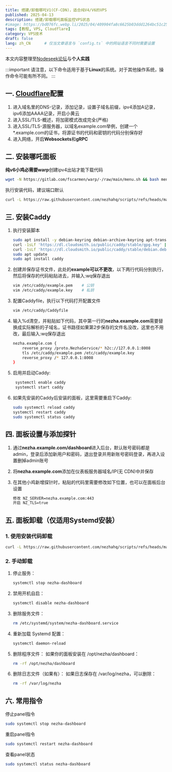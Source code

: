```yaml
---
title: 搭建/卸载哪吒V1(CF-CDN)，适合纯V4/V6的VPS
published: 2025-04-13
description: 搭建/卸载哪吒面板监控VPS状态
#image: https://bd076fc.webp.li/2025/04/409904fa8c6625b03ddd1264bc51c25e.png
tags: [教程, VPS, Cloudflare]
category: VPS技术
draft: false
lang: zh_CN      # 仅当文章语言与 `config.ts` 中的网站语言不同时需要设置
---
```




本文内容整理至[Nodeseek论坛](https://www.nodeseek.com/)与**个人实践**

:::important
请注意，以下命令适用于基于**Linux**的系统。对于其他操作系统，操作命令可能有所不同。
:::



## 一. [Cloudflare](https://dash.cloudflare.com/)配置

1. 进入域名里的DNS-记录，添加记录，设置子域名前缀，ipv4添加A记录，ipv6添加AAAA记录，开启小黄云
2. 进入SSL/TLS-概述，将加密模式改成完全(严格)
3. 进入SSL/TLS-源服务器，以域名example.com举例，创建一个\*.example.com的证书，将源证书的代码和密钥的代码分别保存好
4. 进入网络，开启**Websockets**和**gRPC**

## 二. 安装哪吒面板

**纯v6小鸡必需要warp**创建ipv4出站才能下载代码

```bash
wget -N https://gitlab.com/fscarmen/warp/-/raw/main/menu.sh && bash menu.sh
```

执行安装代码，建议端口默认

```bash
curl -L https://raw.githubusercontent.com/nezhahq/scripts/refs/heads/main/install.sh -o nezha.sh && chmod +x nezha.sh && sudo ./nezha.sh
```

## 三. 安装Caddy

1. 执行安装脚本

   ```bash
   sudo apt install -y debian-keyring debian-archive-keyring apt-transport-https curl
   curl -1sLf 'https://dl.cloudsmith.io/public/caddy/stable/gpg.key' | sudo gpg --dearmor -o /usr/share/keyrings/caddy-stable-archive-keyring.gpg
   curl -1sLf 'https://dl.cloudsmith.io/public/caddy/stable/debian.deb.txt' | sudo tee /etc/apt/sources.list.d/caddy-stable.list
   sudo apt update
   sudo apt install caddy
   ```

2. 创建并保存证书文件，此处的**example可以不更改**，以下两行代码分别执行，然后将保存的代码粘贴进去，并输入:wq保存退出
    
    ```bash
    vim /etc/caddy/example.pem    # 公钥
    vim /etc/caddy/example.key    # 私钥
    ```
    
3. 配置Caddyfile，执行以下代码打开配置文件
    
    ```bash
    vim /etc/caddy/Caddyfile
    ```
    
4. 输入%d清空，并粘贴如下代码，其中第一行的**nezha.example.com**需要替换成实际解析的子域名，证书路径如果第2步保存的文件名没改，这里也不用改，最后输入:wq保存退出
    
    ```bash
    nezha.example.com {
        reverse_proxy /proto.NezhaService/* h2c://127.0.0.1:8008
        tls /etc/caddy/example.pem /etc/caddy/example.key
        reverse_proxy /* 127.0.0.1:8008
    }
    ```
    
5. 启用并启动Caddy:
    
    ```bash
     systemctl enable caddy
     systemctl start caddy
    ```
    
6. 如果先安装的Caddy后安装的面板，这里需要重启下Caddy:
    
    ```bash
    sudo systemctl reload caddy
    systemctl restart caddy
    sudo systemctl status caddy
    ```
    

## 四. 面板设置与添加探针

1.  通过**nezha.example.com/dashboard**进入后台，默认账号密码都是admin，登录后添加新用户和密码，退出登录并用新账号密码登录，再进入设置删掉admin账号
    
2.  将**nezha.example.com**添加在仪表板服务器域名/IP(无 CDN)中并保存
    
3.  在其他小鸡新增探针时，粘贴的代码里需要修改如下位置，也可以在面板后台设置
    
    ```bash
    修改 NZ_SERVER=nezha.example.com:443
    开启 NZ_TLS=true
    ```


## 五. 面板卸载（仅适用**Systemd安装**）

### 1. 使用安装代码卸载

```bash
curl -L https://raw.githubusercontent.com/nezhahq/scripts/refs/heads/main/install.sh -o nezha.sh && chmod +x nezha.sh && sudo ./nezha.sh
```


### 2. 手动卸载

1. 停止服务：

    ```bash
    systemctl stop nezha-dashboard
    ```

2. 禁用开机自启：

    ```bash
    systemctl disable nezha-dashboard
    ```

3. 删除服务文件：

    ```bash
    rm /etc/systemd/system/nezha-dashboard.service
    ```

4. 重新加载 Systemd 配置：

    ```bash
    systemctl daemon-reload
    ```

5. 删除程序文件：
如果你的面板安装在 /opt/nezha/dashboard：

    ```bash
    rm -rf /opt/nezha/dashboard
    ```

6. 删除日志文件（如果有）：
如果日志保存在 /var/log/nezha，可以删除：

    ```bash
    rm -rf /var/log/nezha
    ```



## 六. 常用指令

停止panel指令
```bash
sudo systemctl stop nezha-dashboard
```

重启panel指令
```bash
sudo systemctl restart nezha-dashboard
```

查看panel状态
```bash
sudo systemctl status nezha-dashboard
```